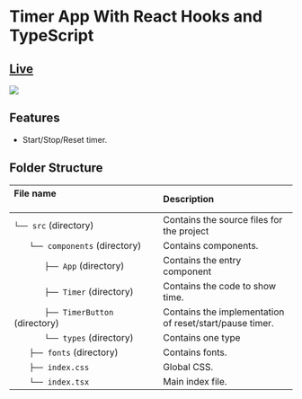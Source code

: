 # Timer App With React Hooks and TypeScript
## [Live](https://timer-app-with-tdd-by-me.surge.sh)
<img src="https://scontent.fkhi2-2.fna.fbcdn.net/v/t39.30808-6/258148404_1060173271398343_3787819009223435243_n.jpg?_nc_cat=108&ccb=1-5&_nc_sid=730e14&_nc_ohc=peyVLE_oGvMAX-d57TW&_nc_ht=scontent.fkhi2-2.fna&oh=b63fd18f90db22599594cacc9c842779&oe=619B5F1F" />

## Features
- Start/Stop/Reset timer.

## Folder Structure
| File name 　　　　　　　　　　　　　　| Description 　　|
| :--  | :--         |
| `└── src`  (directory) | Contains the source files for the project |
| `　　└── components` (directory) | Contains components. |
| `　　　　├── App` (directory) | Contains the entry component |
| `　　　　├── Timer` (directory) | Contains the code to show time. |
| `　　　　├── TimerButton` (directory) | Contains the implementation of reset/start/pause timer. |
| `　　　　└── types` (directory) | Contains one type |
| `　　├── fonts` (directory) | Contains fonts. |
| `　　├── index.css` | Global CSS. |
| `　　└── index.tsx` | Main index file. |
